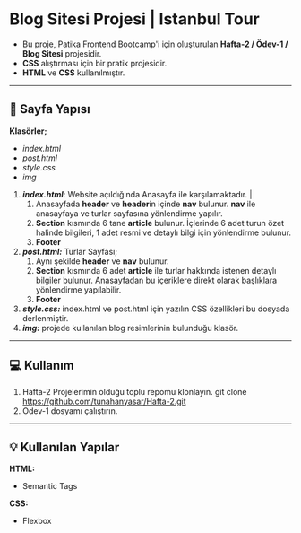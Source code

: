 #  Blog Sitesi Projesi | Istanbul Tour

* Bu proje, Patika Frontend Bootcamp'i için oluşturulan **Hafta-2 / Ödev-1 / Blog Sitesi** projesidir.
* **CSS** alıştırması için bir pratik projesidir.
* **HTML** ve **CSS** kullanılmıştır.
---

## 📜 Sayfa Yapısı

**Klasörler;**
* *index.html*
* *post.html*
* *style.css*
* *img*

1. ***index.html***: Website açıldığında Anasayfa ile karşılamaktadır. | 
    1.  Anasayfada **header** ve **header**in içinde **nav** bulunur. **nav** ile anasayfaya ve turlar sayfasına yönlendirme yapılır.
    2.  **Section** kısmında 6 tane **article** bulunur. İçlerinde 6 adet turun özet halinde bilgileri, 1 adet resmi ve detaylı bilgi için yönlendirme bulunur.
    3. **Footer**
2.  ***post.html:*** Turlar Sayfası; 
    1.  Aynı şekilde **header** ve **nav** bulunur.
    2. **Section** kısmında 6 adet **article** ile turlar hakkında istenen detaylı bilgiler bulunur. Anasayfadan bu içeriklere direkt olarak başlıklara yönlendirme yapılabilir.
    3. **Footer**
3.  ***style.css:*** index.html ve post.html için yazılın CSS özellikleri bu dosyada derlenmiştir. 
4. ***img:*** projede kullanılan blog resimlerinin bulunduğu klasör.

---

## :computer: Kullanım

1. Hafta-2 Projelerimin olduğu toplu repomu klonlayın.
git clone https://github.com/tunahanyasar/Hafta-2.git
2. Odev-1 dosyamı çalıştırın.


---

## 💡 Kullanılan Yapılar

**HTML:**
* Semantic Tags

**CSS:**
*  Flexbox


